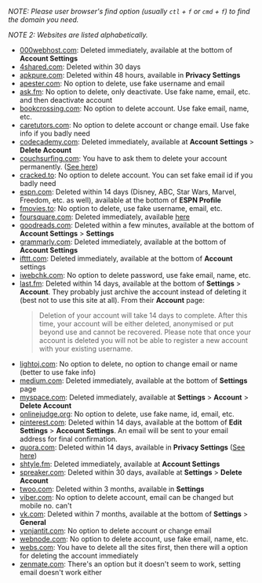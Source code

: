 *NOTE: Please user browser's find option (usually `ctl` + `f` or `cmd` + `f`) to find the domain you need.*

*NOTE 2: Websites are listed alphabetically.*

- [000webhost.com](https://www.000webhost.com): Deleted immediately, available at the bottom of **Account Settings**
- [4shared.com](https://www.4shared.com): Deleted within 30 days
- [apkpure.com](https://apkpure.com): Deleted within 48 hours, available in **Privacy Settings**
- [apester.com](https://apester.com): No option to delete, use fake username and email
- [ask.fm](https://ask.fm): No option to delete, only deactivate. Use fake name, email, etc. and then deactivate account
- [bookcrossing.com](https://www.bookcrossing.com): No option to delete account. Use fake email, name, etc.
- [caretutors.com](https://caretutors.com): No option to delete account or change email. Use fake info if you badly need
- [codecademy.com](https://www.codecademy.com): Deleted immediately, available at **Account Settings** > **Delete Account**
- [couchsurfing.com](https://www.couchsurfing.com): You have to ask them to delete your account permanently. ([See here](https://support.couchsurfing.org/hc/en-us/articles/200640880-How-can-I-Hide-or-Delete-my-profile-))
- [cracked.to](https://cracked.to): No option to delete account. You can set fake email id if you badly need
- [espn.com](https://www.espn.com): Deleted within 14 days (Disney, ABC, Star Wars, Marvel, Freedom, etc. as well), available at the bottom of **ESPN Profile**
- [fmovies.to](https://fmovies.to): No option to delete, use fake username, email, etc.
- [foursquare.com](https://foursquare.com): Deleted immediately, available [here](https://foursquare.com/delete_me)
- [goodreads.com](https://www.goodreads.com): Deleted within a few minutes, available at the bottom of **Account Settings** > **Settings**
- [grammarly.com](https://account.grammarly.com): Deleted immediately, available at the bottom of **Account Settings**
- [ifttt.com](https://ifttt.com): Deleted immediately, available at the bottom of **Account** settings
- [iwebchk.com](https://iwebchk.com): No option to delete password, use fake email, name, etc.
- [last.fm](https://www.last.fm): Deleted within 14 days, available at the bottom of **Settings** > **Account**. They probably just archive the account instead of deleting it (best not to use this site at all). From their **Account** page:
  > Deletion of your account will take 14 days to complete. After this time, your account will be either deleted, anonymised or put beyond use and cannot be recovered. Please note that once your account is deleted you will not be able to register a new account with your existing username.
- [lightoj.com](http://www.lightoj.com): No option to delete, no option to change email or name (better to use fake info)
- [medium.com](https://medium.com): Deleted immediately, available at the bottom of **Settings** page
- [myspace.com](https://myspace.com): Deleted immediately, available at **Settings** > **Account** > **Delete Account**
- [onlinejudge.org](https://onlinejudge.org): No option to delete, use fake name, id, email, etc.
- [pinterest.com](https://www.pinterest.com): Deleted within 14 days, available at the bottom of **Edit Settings** > **Account Settings**. An email will be sent to your email address for final confirmation.
- [quora.com](https://quora.com): Deleted within 14 days, available in **Privacy Settings** ([See here](https://www.quora.com/How-do-I-delete-my-Quora-account/answer/Quora-Official-Account))
- [shtyle.fm](http://shtyle.fm): Deleted immediately, available at **Account Settings**
- [spreaker.com](https://www.spreaker.com): Deleted within 30 days, available at **Settings** > **Delete Account**
- [twoo.com](https://www.twoo.com): Deleted within 3 months, available in **Settings**
- [viber.com](https://www.viber.com): No option to delete account, email can be changed but mobile no. can't
- [vk.com](https://vk.com): Deleted within 7 months, available at the bottom of **Settings** > **General**
- [vpnjantit.com](http://vpnjantit.com): No option to delete account or change email
- [webnode.com](http://webnode.com): No option to delete account, use fake email, name, etc.
- [webs.com](http://webs.com): You have to delete all the sites first, then there will a option for deleting the account immediately
- [zenmate.com](http://zenmate.com): There's an option but it doesn't seem to work, setting email doesn't work either

